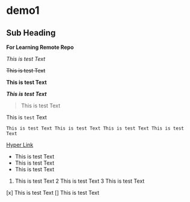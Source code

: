 # demo1
## Sub Heading

**For Learning Remote Repo**

*This is test Text*

~~This is test Text~~

**__This is test Text__**

***This is test Text***

>This is test Text

This is `test` Text

``
This is test Text
This is test Text
This is test Text
This is test Text
``


[Hyper Link](www.google.com)

- This is test Text
- This is test Text
- This is test Text

1. This is test Text
2 This is test Text
3 This is test Text

[x] This is test Text
[] This is test Text